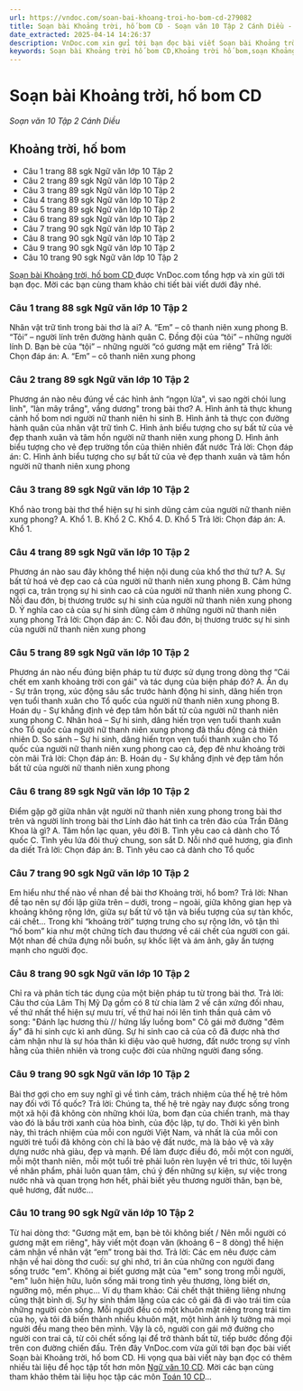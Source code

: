 ```yaml
---
url: https://vndoc.com/soan-bai-khoang-troi-ho-bom-cd-279082
title: Soạn bài Khoảng trời, hố bom CD - Soạn văn 10 Tập 2 Cánh Diều - VnDoc.com
date_extracted: 2025-04-14 14:26:37
description: VnDoc.com xin gửi tới bạn đọc bài viết Soạn bài Khoảng trời, hố bom CD. Mời bạn đọc cùng tham khảo chi tiết.
keywords: Soạn bài Khoảng trời hố bom CD,Khoảng trời hố bom,soạn Khoảng trời hố bom,soạn văn Khoảng trời hố bom,soạn văn 10,văn 10,ngữ văn 10 CD
---
```


# Soạn bài Khoảng trời, hố bom CD
 _Soạn văn 10 Tập 2 Cánh Diều_
## Khoảng trời, hố bom
  * Câu 1 trang 88 sgk Ngữ văn lớp 10 Tập 2
  * Câu 2 trang 89 sgk Ngữ văn lớp 10 Tập 2
  * Câu 3 trang 89 sgk Ngữ văn lớp 10 Tập 2
  * Câu 4 trang 89 sgk Ngữ văn lớp 10 Tập 2
  * Câu 5 trang 89 sgk Ngữ văn lớp 10 Tập 2
  * Câu 6 trang 89 sgk Ngữ văn lớp 10 Tập 2
  * Câu 7 trang 90 sgk Ngữ văn lớp 10 Tập 2
  * Câu 8 trang 90 sgk Ngữ văn lớp 10 Tập 2
  * Câu 9 trang 90 sgk Ngữ văn lớp 10 Tập 2
  * Câu 10 trang 90 sgk Ngữ văn lớp 10 Tập 2

[Soạn bài Khoảng trời, hố bom CD ](<https://vndoc.com/soan-bai-khoang-troi-ho-bom-cd-279082>)được VnDoc.com tổng hợp và xin gửi tới bạn đọc. Mời các bạn cùng tham khảo chi tiết bài viết dưới đây nhé.
### Câu 1 trang 88 sgk Ngữ văn lớp 10 Tập 2
Nhân vật trữ tình trong bài thơ là ai?
A. “Em” – cô thanh niên xung phong
B. “Tôi” – người lính trên đường hành quân
C. Đồng đội của “tôi” – những người lính
D. Bạn bè của “tội” – những người “có gương mặt em riêng”
Trả lời:
Chọn đáp án: A. “Em” – cô thanh niên xung phong
### Câu 2 trang 89 sgk Ngữ văn lớp 10 Tập 2
Phương án nào nêu đúng về các hình ảnh “ngọn lửa", vì sao ngời chói lung linh", “làn mây trắng", vầng dương" trong bài thơ?
A. Hình ảnh tả thực khung cảnh hố bom nơi người nữ thanh niên hi sinh
B. Hình ảnh tả thực con đường hành quân của nhân vật trữ tình
C. Hình ảnh biểu tượng cho sự bất tử của vẻ đẹp thanh xuân và tâm hồn người nữ thanh niên xung phong
D. Hình ảnh biểu tượng cho vẻ đẹp trường tồn của thiên nhiên đất nước
Trả lời:
Chọn đáp án: C. Hình ảnh biểu tượng cho sự bất tử của vẻ đẹp thanh xuân và tâm hồn người nữ thanh niên xung phong
### Câu 3 trang 89 sgk Ngữ văn lớp 10 Tập 2
Khổ nào trong bài thơ thể hiện sự hi sinh dũng cảm của người nữ thanh niên xung phong?
A. Khổ 1.
B. Khổ 2
C. Khổ 4.
D. Khổ 5
Trả lời:
Chọn đáp án: A. Khổ 1.
### Câu 4 trang 89 sgk Ngữ văn lớp 10 Tập 2
Phương án nào sau đây không thể hiện nội dung của khổ thơ thứ tư?
A. Sự bất tử hoá vẻ đẹp cao cả của người nữ thanh niên xung phong
B. Cảm hứng ngợi ca, trân trọng sự hi sinh cao cả của người nữ thanh niên xung phong
C. Nỗi đau đớn, bị thương trước sự hi sinh của người nữ thanh niên xung phong
D. Ý nghĩa cao cả của sự hi sinh dũng cảm ở những người nữ thanh niên xung phong
Trả lời:
Chọn đáp án: C. Nỗi đau đớn, bị thương trước sự hi sinh của người nữ thanh niên xung phong
### Câu 5 trang 89 sgk Ngữ văn lớp 10 Tập 2
Phương án nào nếu đúng biện pháp tu từ được sử dụng trong dòng thơ “Cái chết em xanh khoảng trời con gái" và tác dụng của biện pháp đó?
A. Ẩn dụ - Sự trân trọng, xúc động sâu sắc trước hành động hi sinh, dâng hiến trọn vẹn tuổi thanh xuân cho Tổ quốc của người nữ thanh niên xung phong
B. Hoán dụ - Sự khẳng định vẻ đẹp tâm hồn bất tử của người nữ thanh niên xung phong
C. Nhân hoá – Sự hi sinh, dâng hiến trọn vẹn tuổi thanh xuân cho Tổ quốc của người nữ thanh niên xung phong đã thấu động cả thiên nhiên
D. So sánh – Sự hi sinh, dâng hiến trọn vẹn tuổi thanh xuân cho Tổ quốc của người nữ thanh niên xung phong cao cả, đẹp đẽ như khoảng trời còn mãi
Trả lời:
Chọn đáp án: B. Hoán dụ - Sự khẳng định vẻ đẹp tâm hồn bất tử của người nữ thanh niên xung phong
### Câu 6 trang 89 sgk Ngữ văn lớp 10 Tập 2
Điểm gặp gỡ giữa nhân vật người nữ thanh niên xung phong trong bài thơ trên và người lính trong bài thơ Lính đảo hát tình ca trên đảo của Trần Đăng Khoa là gì?
A. Tâm hồn lạc quan, yêu đời
B. Tình yêu cao cả dành cho Tổ quốc
C. Tình yêu lứa đôi thuỷ chung, son sắt
D. Nỗi nhớ quê hương, gia đình da diết
Trả lời:
Chọn đáp án: B. Tình yêu cao cả dành cho Tổ quốc
### Câu 7 trang 90 sgk Ngữ văn lớp 10 Tập 2
Em hiểu như thế nào về nhan đề bài thơ Khoảng trời, hổ bom?
Trả lời:
Nhan đề tạo nên sự đối lập giữa trên – dưới, trong – ngoài, giữa không gian hẹp và khoảng không rộng lớn, giữa sự bất tử vô tận và biểu tượng của sự tàn khốc, cái chết… Trong khi “khoảng trời” tượng trưng cho sự rộng lớn, vô tận thì “hố bom” kia như một chứng tích đau thương về cái chết của người con gái. Một nhan đề chứa đựng nỗi buồn, sự khốc liệt và ám ảnh, gây ấn tượng mạnh cho người đọc.
### Câu 8 trang 90 sgk Ngữ văn lớp 10 Tập 2
Chỉ ra và phân tích tác dụng của một biện pháp tu từ trong bài thơ.
Trả lời:
Câu thơ của Lâm Thị Mỹ Dạ gồm có 8 từ chia làm 2 vế cân xứng đối nhau, vế thứ nhất thể hiện sự mưu trí, vế thứ hai nói lên tinh thần quả cảm vô song:
"Đánh lạc hương thù // hứng lấy luồng bom"
Cô gái mở đường "đêm ấy" đã hi sinh cực kì anh dũng. Sự hi sinh cao cả của cô đã được nhà thơ cảm nhận như là sự hóa thân kì diệu vào quê hương, đất nước trong sự vĩnh hằng của thiên nhiên và trong cuộc đời của những người đang sống.
### Câu 9 trang 90 sgk Ngữ văn lớp 10 Tập 2
Bài thơ gợi cho em suy nghĩ gì về tình cảm, trách nhiệm của thế hệ trẻ hôm nay đối với Tổ quốc?
Trả lời:
Chúng ta, thế hệ trẻ ngày nay được sống trong một xã hội đã không còn những khói lửa, bom đạn của chiến tranh, mà thay vào đó là bầu trời xanh của hòa bình, của độc lập, tự do. Thời kì yên bình này, thì trách nhiệm của mỗi con người Việt Nam, và nhất là của mỗi con người trẻ tuổi đã không còn chỉ là bảo vệ đất nước, mà là bảo vệ và xây dựng nước nhà giàu, đẹp và mạnh. Để làm được điều đó, mỗi một con người, mỗi một thanh niên, mỗi một tuổi trẻ phải luôn rèn luyện về tri thức, tôi luyện về nhân phẩm, phải luôn quan tâm, chú ý đến những sự kiện, sự việc trong nước nhà và quan trọng hơn hết, phải biết yêu thương người thân, bạn bè, quê hương, đất nước…
### Câu 10 trang 90 sgk Ngữ văn lớp 10 Tập 2
Từ hai dòng thơ: "Gương mặt em, bạn bè tôi không biết / Nên mỗi người có gương mặt em riêng", hãy viết một đoạn văn \(khoảng 6 – 8 dòng\) thể hiện cảm nhận về nhân vật “em” trong bài thơ.
Trả lời:
Các em nêu được cảm nhận về hai dòng thơ cuối: sự ghi nhớ, tri ân của những con người đang sống trước "em". Không ai biết gương mặt của "em" song trong mỗi người, "em" luôn hiện hữu, luôn sống mãi trong tình yêu thương, lòng biết ơn, ngưỡng mộ, mến phục…
Ví dụ tham khảo: Cái chết thật thiêng liêng nhưng cũng thật bình dị. Sự hy sinh thầm lặng của các cô gái đã đi vào trái tim của những người còn sống. Mỗi người đều có một khuôn mặt riêng trong trái tim của họ, và tôi đã biến thành nhiều khuôn mặt, một hình ảnh lý tưởng mà mọi người đều mang theo bên mình. Vậy là cô, người con gái mở đường cho người con trai cả, từ cõi chết sống lại để trở thành bất tử, tiếp bước đồng đội trên con đường chiến đấu.
Trên đây VnDoc.com vừa gửi tới bạn đọc bài viết Soạn bài Khoảng trời, hố bom CD. Hi vọng qua bài viết này bạn đọc có thêm nhiều tài liệu để học tập tốt hơn môn [Ngữ văn 10 CD](<https://vndoc.com/ngu-van-10-canh-dieu-tap2>). Mời các bạn cùng tham khảo thêm tài liệu học tập các môn [Toán 10 CD](<https://vndoc.com/toan-10-canh-dieu-tap2>)...
